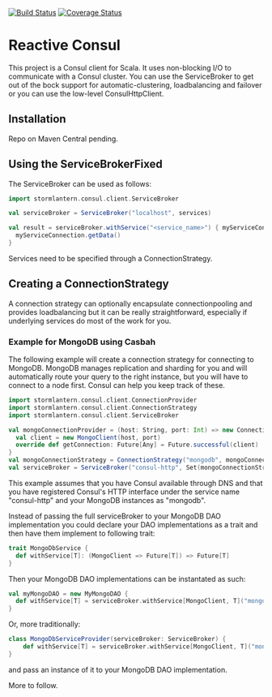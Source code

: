 [![Build Status](https://travis-ci.org/dlouwers/reactive-consul.svg?branch=master)](https://travis-ci.org/dlouwers/reactive-consul)
[![Coverage Status](https://coveralls.io/repos/dlouwers/reactive-consul/badge.svg)](https://coveralls.io/r/dlouwers/reactive-consul)

# Reactive Consul
This project is a Consul client for Scala. It uses non-blocking I/O to communicate with a Consul cluster. You can use
the ServiceBroker to get out of the bock support for automatic-clustering, loadbalancing and failover or you can use
the low-level ConsulHttpClient.

## Installation
Repo on Maven Central pending.

## Using the ServiceBrokerFixed 
The ServiceBroker can be used as follows:

```scala
import stormlantern.consul.client.ServiceBroker

val serviceBroker = ServiceBroker("localhost", services)

val result = serviceBroker.withService("<service_name>") { myServiceConnection =>
  myServiceConnection.getData()
}
```

Services need to be specified through a ConnectionStrategy.

## Creating a ConnectionStrategy
A connection strategy can optionally encapsulate connectionpooling and provides loadbalancing but it can be really 
straightforward, especially if underlying services do most of the work for you. 

### Example for MongoDB using Casbah
The following example will create a 
connection strategy for connecting to MongoDB. MongoDB manages replication and sharding for you and will automatically
route your query to the right instance, but you will have to connect to a node first. Consul can help you keep track
of these.

```scala
import stormlantern.consul.client.ConnectionProvider
import stormlantern.consul.client.ConnectionStrategy
import stormlantern.consul.client.ServiceBroker

val mongoConnectionProvider = (host: String, port: Int) => new ConnectionProvider {
  val client = new MongoClient(host, port)
  override def getConnection: Future[Any] = Future.successful(client)
}
val mongoConnectionStrategy = ConnectionStrategy("mongodb", mongoConnectionProvider)
val serviceBroker = ServiceBroker("consul-http", Set(mongoConnectionStrategy))
```
This example assumes that you have Consul available through DNS and that you have registered Consul's HTTP interface
under the service name "consul-http" and your MongoDB instances as "mongodb".

Instead of passing the full serviceBroker to your MongoDB DAO implementation you could declare your DAO implementations
as a trait and then have them implement to following trait:
```scala
trait MongoDbService {  
  def withService[T]: (MongoClient => Future[T]) => Future[T] 
}
```
Then your MongoDB DAO implementations can be instantated as such:
```scala
val myMongoDAO = new MyMongoDAO {
  def withService[T] = serviceBroker.withService[MongoClient, T]("mongodb")     
}
```
Or, more traditionally:
```scala
class MongoDbServiceProvider(serviceBroker: ServiceBroker) {
    def withService[T] = serviceBroker.withService[MongoClient, T]("mongodb")
}
```
and pass an instance of it to your MongoDB DAO implementation.

More to follow.